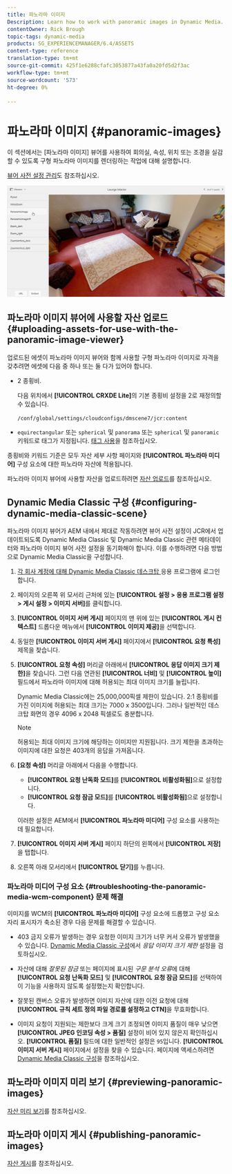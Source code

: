 ```yaml
---
title: 파노라마 이미지
Description: Learn how to work with panoramic images in Dynamic Media.
contentOwner: Rick Brough
topic-tags: dynamic-media
products: SG_EXPERIENCEMANAGER/6.4/ASSETS
content-type: reference
translation-type: tm+mt
source-git-commit: 425f1e6288cfafc3053877a43fa0a20fd5d2f3ac
workflow-type: tm+mt
source-wordcount: '573'
ht-degree: 0%

---
```



# 파노라마 이미지 {#panoramic-images}

이 섹션에서는 [파노라마 이미지] 뷰어를 사용하여 회의실, 속성, 위치 또는 조경을 실감할 수 있도록 구형 파노라마 이미지를 렌더링하는 작업에 대해 설명합니다.

[뷰어 사전 설정 관리](managing-viewer-presets.md)도 참조하십시오.

![panasonic-image2](assets/panoramic-image2.png)

## 파노라마 이미지 뷰어에 사용할 자산 업로드 {#uploading-assets-for-use-with-the-panoramic-image-viewer}

업로드된 에셋이 파노라마 이미지 뷰어와 함께 사용할 구형 파노라마 이미지로 자격을 갖추려면 에셋에 다음 중 하나 또는 둘 다가 있어야 합니다.

* 2 종횡비.

   다음 위치에서 **[!UICONTROL CRXDE Lite]**&#x200B;의 기본 종횡비 설정을 2로 재정의할 수 있습니다.

   `/conf/global/settings/cloudconfigs/dmscene7/jcr:content`

* `equirectangular` 또는 `spherical` 및 `panorama` 또는 `spherical` 및 `panoramic` 키워드로 태그가 지정됩니다. [태그 사용](/help/sites-authoring/tags.md)을 참조하십시오.

종횡비와 키워드 기준은 모두 자산 세부 사항 페이지와 **[!UICONTROL 파노라마 미디어]** 구성 요소에 대한 파노라마 자산에 적용됩니다.

파노라마 이미지 뷰어에 사용할 자산을 업로드하려면 [자산 업로드](managing-assets-touch-ui.md#uploading-assets)를 참조하십시오.

## Dynamic Media Classic 구성 {#configuring-dynamic-media-classic-scene}

파노라마 이미지 뷰어가 AEM 내에서 제대로 작동하려면 뷰어 사전 설정이 JCR에서 업데이트되도록 Dynamic Media Classic 및 Dynamic Media Classic 관련 메타데이터와 파노라마 이미지 뷰어 사전 설정을 동기화해야 합니다. 이를 수행하려면 다음 방법으로 Dynamic Media Classic을 구성합니다.

1. [각 회사 계정에 대해 Dynamic Media Classic 데스크탑 ](https://experienceleague.adobe.com/docs/dynamic-media-classic/using/intro/dynamic-media-classic-desktop-app.html?lang=en#system-requirements-dmc-app) 응용 프로그램에 로그인합니다.

1. 페이지의 오른쪽 위 모서리 근처에 있는 **[!UICONTROL 설정 > 응용 프로그램 설정 > 게시 설정 > 이미지 서버]**&#x200B;를 클릭합니다.
1. **[!UICONTROL 이미지 서버 게시]** 페이지의 맨 위에 있는 **[!UICONTROL 게시 컨텍스트]** 드롭다운 메뉴에서 **[!UICONTROL 이미지 제공]**&#x200B;을 선택합니다.

1. 동일한 **[!UICONTROL 이미지 서버 게시]** 페이지에서 **[!UICONTROL 요청 특성]** 제목을 찾습니다.
1. **[!UICONTROL 요청 속성]** 머리글 아래에서 **[!UICONTROL 응답 이미지 크기 제한]**&#x200B;을 찾습니다. 그런 다음 연관된 **[!UICONTROL 너비]** 및 **[!UICONTROL 높이]** 필드에서 파노라마 이미지에 대해 허용되는 최대 이미지 크기를 늘립니다.

   Dynamic Media Classic에는 25,000,000픽셀 제한이 있습니다. 2:1 종횡비를 가진 이미지에 허용되는 최대 크기는 7000 x 3500입니다. 그러나 일반적인 데스크탑 화면의 경우 4096 x 2048 픽셀로도 충분합니다.

   >[!NOTE]
   >
   >허용되는 최대 이미지 크기에 해당하는 이미지만 지원됩니다. 크기 제한을 초과하는 이미지에 대한 요청은 403개의 응답을 가져옵니다.

1. **[요청 속성]** 머리글 아래에서 다음을 수행합니다.

   * **[!UICONTROL 요청 난독화 모드]**&#x200B;를 **[!UICONTROL 비활성화됨]**&#x200B;으로 설정합니다.
   * **[!UICONTROL 요청 잠금 모드]**&#x200B;를 **[!UICONTROL 비활성화됨]**&#x200B;으로 설정합니다.

   이러한 설정은 AEM에서 **[!UICONTROL 파노라마 미디어]** 구성 요소를 사용하는 데 필요합니다.

1. **[!UICONTROL 이미지 서버 게시]** 페이지 하단의 왼쪽에서 **[!UICONTROL 저장]**&#x200B;을 탭합니다.

1. 오른쪽 아래 모서리에서 **[!UICONTROL 닫기]**&#x200B;를 누릅니다.

### 파노라마 미디어 구성 요소 {#troubleshooting-the-panoramic-media-wcm-component} 문제 해결

이미지를 WCM의 **[!UICONTROL 파노라마 미디어]** 구성 요소에 드롭했고 구성 요소 자리 표시자가 축소된 경우 다음 문제를 해결할 수 있습니다.

* 403 금지 오류가 발생하는 경우 요청한 이미지 크기가 너무 커서 오류가 발생했을 수 있습니다. [Dynamic Media Classic 구성](#configuring-dynamic-media-classic-scene)에서 *응답 이미지 크기 제한* 설정을 검토하십시오.

* 자산에 대해 *잘못된 잠금* 또는 페이지에 표시된 *구문 분석 오류*&#x200B;에 대해 **[!UICONTROL 요청 난독화 모드]** 및 **[!UICONTROL 요청 잠금 모드]**&#x200B;를 선택하여 이 기능을 사용하지 않도록 설정했는지 확인합니다.
* 잘못된 캔버스 오류가 발생하면 이미지 자산에 대한 이전 요청에 대해 **[!UICONTROL 규칙 세트 정의 파일 경로를 설정하고 CTN]**&#x200B;을 무효화합니다.
* 이미지 요청이 지원되는 제한보다 크게 크기 조정되면 이미지 품질이 매우 낮으면 **[!UICONTROL JPEG 인코딩 속성 > 품질]** 설정이 비어 있지 않은지 확인하십시오. **[!UICONTROL 품질]** 필드에 대한 일반적인 설정은 `95`입니다. **[!UICONTROL 이미지 서버 게시]** 페이지에서 설정을 찾을 수 있습니다. 페이지에 액세스하려면 [Dynamic Media Classic 구성](#configuring-dynamic-media-classic-scene)을 참조하십시오.

## 파노라마 이미지 미리 보기 {#previewing-panoramic-images}

[자산 미리 보기](previewing-assets.md)를 참조하십시오.

## 파노라마 이미지 게시 {#publishing-panoramic-images}

[자산 게시](publishing-dynamicmedia-assets.md)를 참조하십시오.
